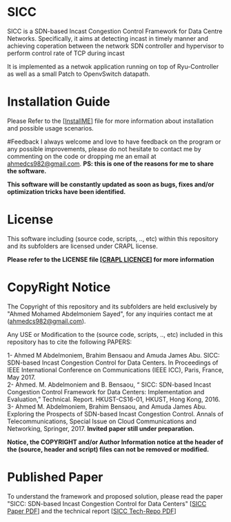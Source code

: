# SICC
SICC is a SDN-based Incast Congestion Control Framework for Data Centre Networks. 
Specifically, it aims at detecting incast in timely manner and achieving coperation between the network SDN controller and hypervisor to perform control rate of TCP during incast 

It is implemented as a netwok application running on top of Ryu-Controller as well as a small Patch to OpenvSwitch datapath.

# Installation Guide
Please Refer to the \[[InstallME](InstallME.md)\] file for more information about installation and possible usage scenarios.

#Feedback
I always welcome and love to have feedback on the program or any possible improvements, please do not hesitate to contact me by commenting on the code or dropping me an email at ahmedcs982@gmail.com. **PS: this is one of the reasons for me to share the software.**  

**This software will be constantly updated as soon as bugs, fixes and/or optimization tricks have been identified.**


# License
This software including (source code, scripts, .., etc) within this repository and its subfolders are licensed under CRAPL license.

**Please refer to the LICENSE file \[[CRAPL LICENCE](LICENSE)\] for more information**


# CopyRight Notice
The Copyright of this repository and its subfolders are held exclusively by "Ahmed Mohamed Abdelmoniem Sayed", for any inquiries contact me at (ahmedcs982@gmail.com).

Any USE or Modification to the (source code, scripts, .., etc) included in this repository has to cite the following PAPERS:  

1- Ahmed M Abdelmoniem, Brahim Bensaou and Amuda James Abu. SICC: SDN-based Incast Congestion Control for Data Centers. In Proceedings of IEEE International
Conference on Communications (IEEE ICC), Paris, France, May 2017.  
2-  Ahmed. M. Abdelmoniem and B. Bensaou, “ SICC: SDN-based Incast Congestion Control Framework for Data Centers: Implementation and Evaluation,” Technical. Report. HKUST-CS16-01, HKUST, Hong Kong, 2016.
3- Ahmed M. Abdelmoniem, Brahim Bensaou, and Amuda James Abu. Exploring the Prospects of SDN-based Incast Congestion Control. Annals of Telecommunications, Special Issue on Cloud Communications and Networking, Springer, 2017. **Invited paper still under preparation.**  

**Notice, the COPYRIGHT and/or Author Information notice at the header of the (source, header and script) files can not be removed or modified.**


# Published Paper
To understand the framework and proposed solution, please read the paper "SICC: SDN-based Incast Congestion Control for Data Centers" \[[SICC Paper PDF](download/SICC.pdf)\] and the technical report \[[SICC Tech-Repo PDF](download/SICC-Report.pdf)\]
